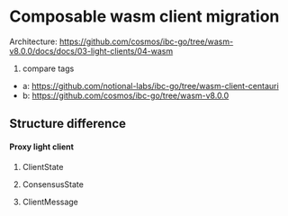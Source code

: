 # Composable wasm client migration

Architecture: https://github.com/cosmos/ibc-go/tree/wasm-v8.0.0/docs/docs/03-light-clients/04-wasm


1. compare tags
* a: https://github.com/notional-labs/ibc-go/tree/wasm-client-centauri
* b: https://github.com/cosmos/ibc-go/tree/wasm-v8.0.0

## Structure difference

#### Proxy light client
1. ClientState

2. ConsensusState

3. ClientMessage

